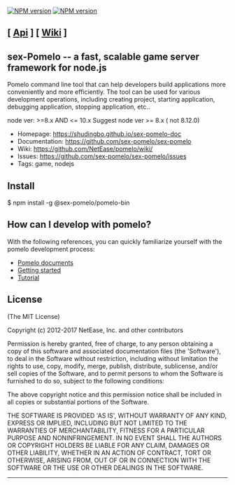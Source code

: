 [![NPM version][npm-image-pomelo]][npm-url-pomelo]
[![NPM version][npm-image-down]][npm-url-pomelo]

## [ **[Api]** ]  [ **[Wiki]** ] 


## sex-Pomelo -- a fast, scalable game server framework for node.js

Pomelo command line tool that can help developers build applications more conveniently and more efficiently. The tool can be used for various development operations, including creating project, starting application, debugging application, stopping application, etc..

node ver: >=8.x AND <= 10.x
Suggest node ver >= 8.x ( not 8.12.0)


 * Homepage: <https://shudingbo.github.io/sex-pomelo-doc>
 * Documentation: <https://github.com/sex-pomelo/sex-pomelo>
 * Wiki: <https://github.com/NetEase/pomelo/wiki/>
 * Issues: <https://github.com/sex-pomelo/sex-pomelo/issues>
 * Tags: game, nodejs

## Install
$ npm install -g @sex-pomelo/pomelo-bin


## How can I develop with pomelo?
With the following references, you can quickly familiarize yourself with the pomelo development process:
* [Pomelo documents](https://github.com/NetEase/pomelo/wiki)
* [Getting started](https://github.com/NetEase/pomelo/wiki/Welcome-to-Pomelo)
* [Tutorial](https://github.com/NetEase/pomelo/wiki/Preface)


## License

(The MIT License)

Copyright (c) 2012-2017 NetEase, Inc. and other contributors

Permission is hereby granted, free of charge, to any person obtaining
a copy of this software and associated documentation files (the
'Software'), to deal in the Software without restriction, including
without limitation the rights to use, copy, modify, merge, publish,
distribute, sublicense, and/or sell copies of the Software, and to
permit persons to whom the Software is furnished to do so, subject to
the following conditions:

The above copyright notice and this permission notice shall be
included in all copies or substantial portions of the Software.

THE SOFTWARE IS PROVIDED 'AS IS', WITHOUT WARRANTY OF ANY KIND,
EXPRESS OR IMPLIED, INCLUDING BUT NOT LIMITED TO THE WARRANTIES OF
MERCHANTABILITY, FITNESS FOR A PARTICULAR PURPOSE AND NONINFRINGEMENT.
IN NO EVENT SHALL THE AUTHORS OR COPYRIGHT HOLDERS BE LIABLE FOR ANY
CLAIM, DAMAGES OR OTHER LIABILITY, WHETHER IN AN ACTION OF CONTRACT,
TORT OR OTHERWISE, ARISING FROM, OUT OF OR IN CONNECTION WITH THE
SOFTWARE OR THE USE OR OTHER DEALINGS IN THE SOFTWARE.

---
[npm-image-pomelo]: https://img.shields.io/npm/v/@sex-pomelo/sex-pomelo.svg?label=sex-pomelo
[npm-url-pomelo]: https://github.com/sex-pomelo/sex-pomelo
[npm-image-down]: https://img.shields.io/npm/dw/@sex-pomelo/sex-pomelo?label=down
[Api]: https://shudingbo.github.io/sex-pomelo-doc/api/index.html
[Wiki]: https://github.com/NetEase/pomelo/wiki
[egg-pomelo]: https://github.com/shudingbo/egg-pomelo
[egg-pomelo-web]: https://github.com/shudingbo/egg-pomelo-web